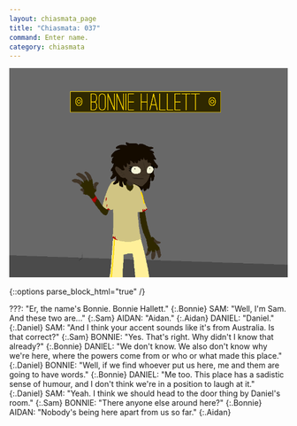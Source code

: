 ```yaml
---
layout: chiasmata_page
title: "Chiasmata: 037"
command: Enter name.
category: chiasmata
---
```


![037](/chiasmata/images/narrative/036.gif)

{::options parse_block_html="true" /}
<div class="dialogue">
???: "Er, the name's Bonnie. Bonnie Hallett."
{:.Bonnie}
SAM: "Well, I'm Sam. And these two are..."
{:.Sam}
AIDAN: "Aidan."
{:.Aidan}
DANIEL: "Daniel."
{:.Daniel}
SAM: "And I think your accent sounds like it's from Australia. Is that correct?"
{:.Sam}
BONNIE: "Yes. That's right. Why didn't I know that already?"
{:.Bonnie}
DANIEL: "We don't know. We also don't know why we're here, where the powers come from or who or what made this place."
{:.Daniel}
BONNIE: "Well, if we find whoever put us here, me and them are going to have words."
{:.Bonnie}
DANIEL: "Me too. This place has a sadistic sense of humour, and I don't think we're in a position to laugh at it."
{:.Daniel}
SAM: "Yeah. I think we should head to the door thing by Daniel's room."
{:.Sam}
BONNIE: "There anyone else around here?"
{:.Bonnie}
AIDAN: "Nobody's being here apart from us so far."
{:.Aidan}
</div>